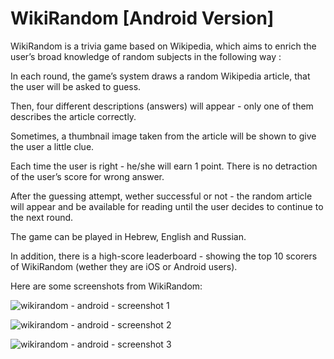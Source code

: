 # WikiRandom [Android Version]

WikiRandom is a trivia game based on Wikipedia, which aims to enrich the user’s broad knowledge of random subjects in the following way :

In each round, the game’s system draws a random Wikipedia article, that the user will be asked to guess.

Then, four different descriptions (answers) will appear - only one of them describes the article correctly.

Sometimes, a thumbnail image taken from the article will be shown to give the user a little clue.

Each time the user is right - he/she will earn 1 point. There is no detraction of the user’s score for wrong answer.

After the guessing attempt, wether successful or not - the random article will appear and be available for reading until the user decides to continue to the next round.

The game can be played in Hebrew, English and Russian.

In addition, there is a high-score leaderboard - showing the top 10 scorers of WikiRandom (wether they are iOS or Android users).

Here are some screenshots from WikiRandom:

![wikirandom - android - screenshot 1](https://user-images.githubusercontent.com/25127522/28496388-5b694c2e-6f72-11e7-8546-7b4190a172d0.png)


![wikirandom - android - screenshot 2](https://user-images.githubusercontent.com/25127522/28496389-5ca0e5fc-6f72-11e7-90f9-b0fb6481ca44.png)


![wikirandom - android - screenshot 3](https://user-images.githubusercontent.com/25127522/28496390-5df57382-6f72-11e7-8572-f7a30707659f.png)
